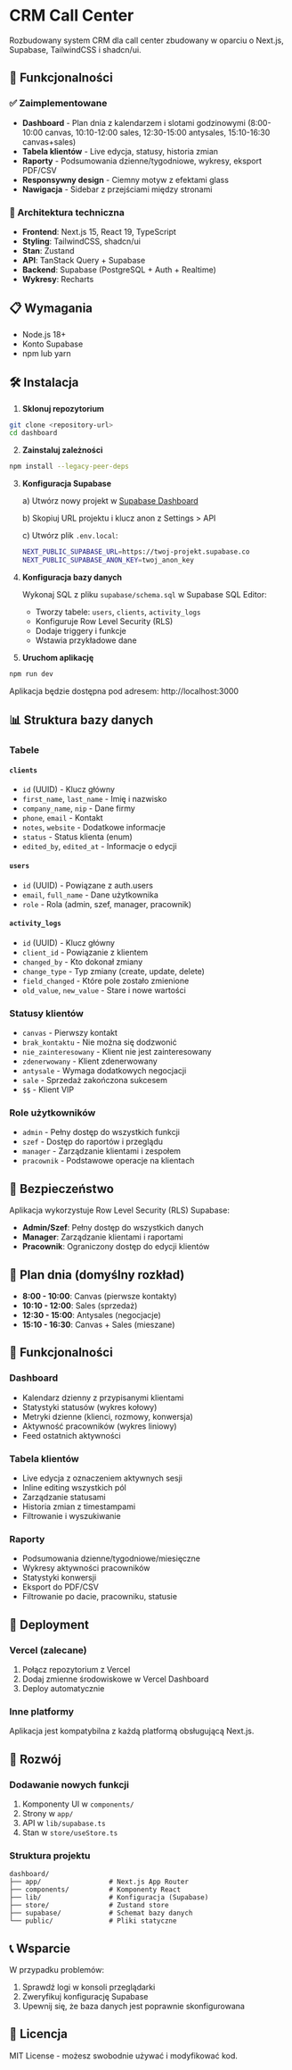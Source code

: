 # CRM Call Center

Rozbudowany system CRM dla call center zbudowany w oparciu o Next.js, Supabase, TailwindCSS i shadcn/ui.

## 🚀 Funkcjonalności

### ✅ Zaimplementowane
- **Dashboard** - Plan dnia z kalendarzem i slotami godzinowymi (8:00-10:00 canvas, 10:10-12:00 sales, 12:30-15:00 antysales, 15:10-16:30 canvas+sales)
- **Tabela klientów** - Live edycja, statusy, historia zmian
- **Raporty** - Podsumowania dzienne/tygodniowe, wykresy, eksport PDF/CSV
- **Responsywny design** - Ciemny motyw z efektami glass
- **Nawigacja** - Sidebar z przejściami między stronami

### 🔧 Architektura techniczna
- **Frontend**: Next.js 15, React 19, TypeScript
- **Styling**: TailwindCSS, shadcn/ui
- **Stan**: Zustand
- **API**: TanStack Query + Supabase
- **Backend**: Supabase (PostgreSQL + Auth + Realtime)
- **Wykresy**: Recharts

## 📋 Wymagania

- Node.js 18+
- Konto Supabase
- npm lub yarn

## 🛠️ Instalacja

1. **Sklonuj repozytorium**
```bash
git clone <repository-url>
cd dashboard
```

2. **Zainstaluj zależności**
```bash
npm install --legacy-peer-deps
```

3. **Konfiguracja Supabase**

   a) Utwórz nowy projekt w [Supabase Dashboard](https://supabase.com/dashboard)
   
   b) Skopiuj URL projektu i klucz anon z Settings > API
   
   c) Utwórz plik `.env.local`:
   ```bash
   NEXT_PUBLIC_SUPABASE_URL=https://twoj-projekt.supabase.co
   NEXT_PUBLIC_SUPABASE_ANON_KEY=twoj_anon_key
   ```

4. **Konfiguracja bazy danych**

   Wykonaj SQL z pliku `supabase/schema.sql` w Supabase SQL Editor:
   - Tworzy tabele: `users`, `clients`, `activity_logs`
   - Konfiguruje Row Level Security (RLS)
   - Dodaje triggery i funkcje
   - Wstawia przykładowe dane

5. **Uruchom aplikację**
```bash
npm run dev
```

Aplikacja będzie dostępna pod adresem: http://localhost:3000

## 📊 Struktura bazy danych

### Tabele

#### `clients`
- `id` (UUID) - Klucz główny
- `first_name`, `last_name` - Imię i nazwisko
- `company_name`, `nip` - Dane firmy
- `phone`, `email` - Kontakt
- `notes`, `website` - Dodatkowe informacje
- `status` - Status klienta (enum)
- `edited_by`, `edited_at` - Informacje o edycji

#### `users`
- `id` (UUID) - Powiązane z auth.users
- `email`, `full_name` - Dane użytkownika
- `role` - Rola (admin, szef, manager, pracownik)

#### `activity_logs`
- `id` (UUID) - Klucz główny
- `client_id` - Powiązanie z klientem
- `changed_by` - Kto dokonał zmiany
- `change_type` - Typ zmiany (create, update, delete)
- `field_changed` - Które pole zostało zmienione
- `old_value`, `new_value` - Stare i nowe wartości

### Statusy klientów
- `canvas` - Pierwszy kontakt
- `brak_kontaktu` - Nie można się dodzwonić
- `nie_zainteresowany` - Klient nie jest zainteresowany
- `zdenerwowany` - Klient zdenerwowany
- `antysale` - Wymaga dodatkowych negocjacji
- `sale` - Sprzedaż zakończona sukcesem
- `$$` - Klient VIP

### Role użytkowników
- `admin` - Pełny dostęp do wszystkich funkcji
- `szef` - Dostęp do raportów i przeglądu
- `manager` - Zarządzanie klientami i zespołem
- `pracownik` - Podstawowe operacje na klientach

## 🔐 Bezpieczeństwo

Aplikacja wykorzystuje Row Level Security (RLS) Supabase:
- **Admin/Szef**: Pełny dostęp do wszystkich danych
- **Manager**: Zarządzanie klientami i raportami
- **Pracownik**: Ograniczony dostęp do edycji klientów

## 🎯 Plan dnia (domyślny rozkład)

- **8:00 - 10:00**: Canvas (pierwsze kontakty)
- **10:10 - 12:00**: Sales (sprzedaż)
- **12:30 - 15:00**: Antysales (negocjacje)
- **15:10 - 16:30**: Canvas + Sales (mieszane)

## 📱 Funkcjonalności

### Dashboard
- Kalendarz dzienny z przypisanymi klientami
- Statystyki statusów (wykres kołowy)
- Metryki dzienne (klienci, rozmowy, konwersja)
- Aktywność pracowników (wykres liniowy)
- Feed ostatnich aktywności

### Tabela klientów
- Live edycja z oznaczeniem aktywnych sesji
- Inline editing wszystkich pól
- Zarządzanie statusami
- Historia zmian z timestampami
- Filtrowanie i wyszukiwanie

### Raporty
- Podsumowania dzienne/tygodniowe/miesięczne
- Wykresy aktywności pracowników
- Statystyki konwersji
- Eksport do PDF/CSV
- Filtrowanie po dacie, pracowniku, statusie

## 🚀 Deployment

### Vercel (zalecane)
1. Połącz repozytorium z Vercel
2. Dodaj zmienne środowiskowe w Vercel Dashboard
3. Deploy automatycznie

### Inne platformy
Aplikacja jest kompatybilna z każdą platformą obsługującą Next.js.

## 🔧 Rozwój

### Dodawanie nowych funkcji
1. Komponenty UI w `components/`
2. Strony w `app/`
3. API w `lib/supabase.ts`
4. Stan w `store/useStore.ts`

### Struktura projektu
```
dashboard/
├── app/                 # Next.js App Router
├── components/          # Komponenty React
├── lib/                 # Konfiguracja (Supabase)
├── store/               # Zustand store
├── supabase/            # Schemat bazy danych
└── public/              # Pliki statyczne
```

## 📞 Wsparcie

W przypadku problemów:
1. Sprawdź logi w konsoli przeglądarki
2. Zweryfikuj konfigurację Supabase
3. Upewnij się, że baza danych jest poprawnie skonfigurowana

## 📄 Licencja

MIT License - możesz swobodnie używać i modyfikować kod. 